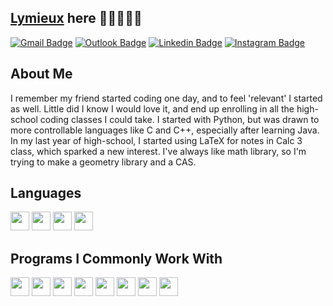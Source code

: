 ## [Lymieux](https://linktr.ee/lymieux) here 👋🏼👨🏻‍💻

[![Gmail Badge](https://img.shields.io/badge/-moralg640@gmail.com-c14438?style=flat&logo=Gmail&logoColor=white)](mailto:moralg640@gmail.com "Connect via GMail")
[![Outlook Badge](https://img.shields.io/badge/-gjm5719@psu.edu-c14438?style=flat&logo=Microsoft&logoColor=white)](mailto:gjm5719@psu.edu "Connect via Outlook")
[![Linkedin Badge](https://img.shields.io/badge/-Gabriel%20Morales-0072b1?style=flat&logo=Linkedin&logoColor=white)](https://www.linkedin.com/in/gabriel-morales/ "Connect on LinkedIn")
[![Instagram Badge](https://img.shields.io/badge/-@moral.gabe-0088CC?style=flat&logo=Instagram&logoColor=white)](https://www.instagram.com/moral.gabe/ "Contact on Instagram")

<h2>About Me</h2>
<p>I remember my friend started coding one day, and to feel 'relevant' I started as well. Little did I know I would love it, and end up enrolling in all the high-school coding classes I could take. I started with Python, but was drawn to more controllable languages like C and C++, especially after learning Java. In my last year of high-school, I started using LaTeX for notes in Calc 3 class, which sparked a new interest. I've always like math library, so I'm trying to make a geometry library and a CAS. 
  
<h2>Languages</h2>
<p float="left">
  <img height="30em" src="https://img.shields.io/badge/C-00599C?style=for-the-badge&logo=c%2B%2B&logoColor=white" />
  <img height="30em" src="https://img.shields.io/badge/Java-800020?style=for-the-badge&logo=openjdk&logoColor=white" />
  <img height="30em" src="https://img.shields.io/badge/Python-FFD43B?style=for-the-badge&logo=python&logoColor=blue" />
  <img height="30em" src="https://img.shields.io/badge/LaTeX-FFFDD0?style=for-the-badge&logo=latex&logoColor=black" />
</p>

<h2>Programs I Commonly Work With</h2>
<p float="left">
  <img height="30em" src="https://img.shields.io/badge/maven-C71A36?style=for-the-badge&logo=Apache%20Maven&logoColor=white" />
  <img height="30em" src="https://img.shields.io/badge/gradle-02303A?style=for-the-badge&logo=gradle&logoColor=white" />
  <img height="30em" src="https://img.shields.io/badge/make-FF6F00?style=for-the-badge&logo=gnu&logoColor=white" />
  <img height="30em" src="https://img.shields.io/badge/cmake-008fba?style=for-the-badge&logo=cmake&logoColor=white" />
  <img height="30em" src="https://img.shields.io/badge/vim-11AB00?style=for-the-badge&logo=vim&logoColor=white" />
  <img height="30em" src="https://img.shields.io/badge/conda-44A833?style=for-the-badge&logo=anaconda&logoColor=white" />
  <img height="30em" src="https://img.shields.io/badge/wsl-FCC624?style=for-the-badge&logo=linux&logoColor=white" />
  <img height="30em" src="https://img.shields.io/badge/docker-0db7ed?style=for-the-badge&logo=docker&logoColor=white" />
</p>
